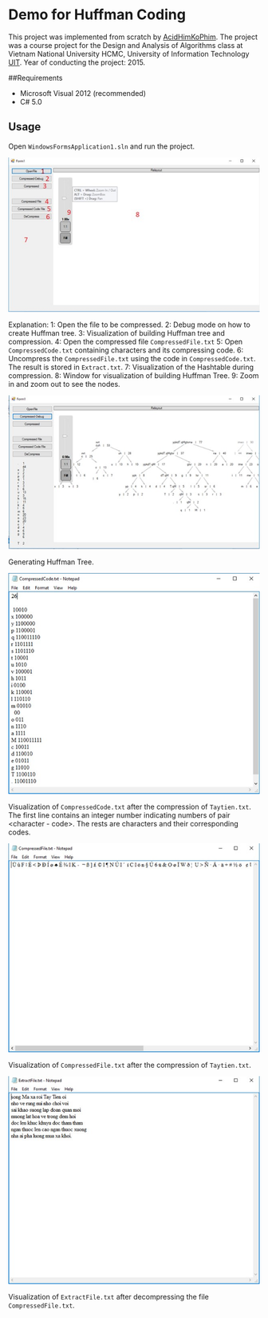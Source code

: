 # Demo for Huffman Coding

This project was implemented from scratch by [AcidHimKoPhim](https://github.com/AcidHimKoPhim). The project was a course project for the Design and Analysis of Algorithms class at Vietnam National University HCMC, University of Information Technology [UIT](https://en.uit.edu.vn/). Year of conducting the project: 2015.

##Requirements
- Microsoft Visual 2012 (recommended)
- C# 5.0


## Usage

Open `WindowsFormsApplication1.sln` and run the project. 

![](figs/startInterface.jpg)

Explanation:
1: Open the file to be compressed.
2: Debug mode on how to create Huffman tree.
3: Visualization of building Huffman tree and compression.
4: Open the compressed file `CompressedFile.txt`
5: Open `CompressedCode.txt` containing characters and its compressing code.
6: Uncompress the `CompressedFile.txt` using the code in `CompressedCode.txt`. The result is stored in `Extract.txt`.
7: Visualization of the Hashtable during compression.
8: Window for visualization of building Huffman Tree.
9: Zoom in and zoom out to see the nodes.


![](figs/buildTrees.jpg)

Generating Huffman Tree.

![](figs/compressedCode.jpg)

Visualization of `CompressedCode.txt` after the compression of `Taytien.txt`. The first line contains an integer number indicating numbers of pair <character - code>. The rests are characters and their corresponding codes.


![](figs/CompressedFile.jpg)

Visualization of `CompressedFile.txt` after the compression of `Taytien.txt`. 


![](figs/ExtractFile.jpg)

Visualization of `ExtractFile.txt` after decompressing the file `CompressedFile.txt`. 
